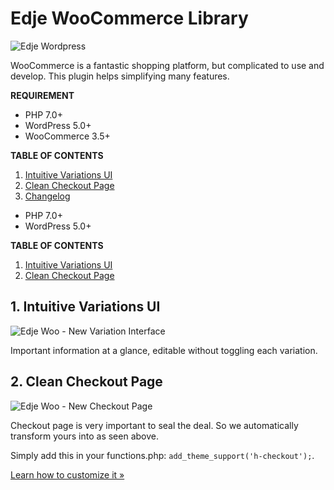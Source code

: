 # Edje WooCommerce Library

![Edje Wordpress](http://cdn.setyono.net/edge/wp-edge.jpg)

WooCommerce is a fantastic shopping platform, but complicated to use and develop. This plugin helps simplifying many features.

**REQUIREMENT**

- PHP 7.0+
- WordPress 5.0+
- WooCommerce 3.5+

**TABLE OF CONTENTS**

1. [Intuitive Variations UI](#1-intuitive-variations-ui)
1. [Clean Checkout Page](#2-clean-checkout-page)
1. [Changelog](https://github.com/hrsetyono/edje-wc-library/wiki/Changelog)

- PHP 7.0+
- WordPress 5.0+

**TABLE OF CONTENTS**

1. [Intuitive Variations UI](#intuitive-variations-ui)
1. [Clean Checkout Page](#clean-checkout-page)

## 1. Intuitive Variations UI

![Edje Woo - New Variation Interface](https://cdn.setyono.net/edjewoo/variation.jpg)

Important information at a glance, editable without toggling each variation.


## 2. Clean Checkout Page

![Edje Woo - New Checkout Page](https://cdn.setyono.net/edjewoo/wch-checkout.jpg)

Checkout page is very important to seal the deal. So we automatically transform yours into as seen above.

Simply add this in your functions.php: `add_theme_support('h-checkout');`.

[Learn how to customize it »](https://github.com/hrsetyono/edje-wc-library/wiki/Checkout-Page)